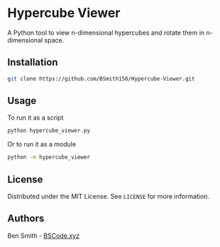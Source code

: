 # Hypercube Viewer

A Python tool to view n-dimensional hypercubes and rotate them in n-dimensional space.

## Installation

```sh
git clone https://github.com/BSmith156/Hypercube-Viewer.git
```

## Usage

To run it as a script
```sh
python hypercube_viewer.py
```
Or to run it as a module
```sh
python -m hypercube_viewer
```

## License

Distributed under the MIT License. See `LICENSE` for more information.

## Authors
Ben Smith - [BSCode.xyz](http://www.bscode.xyz)